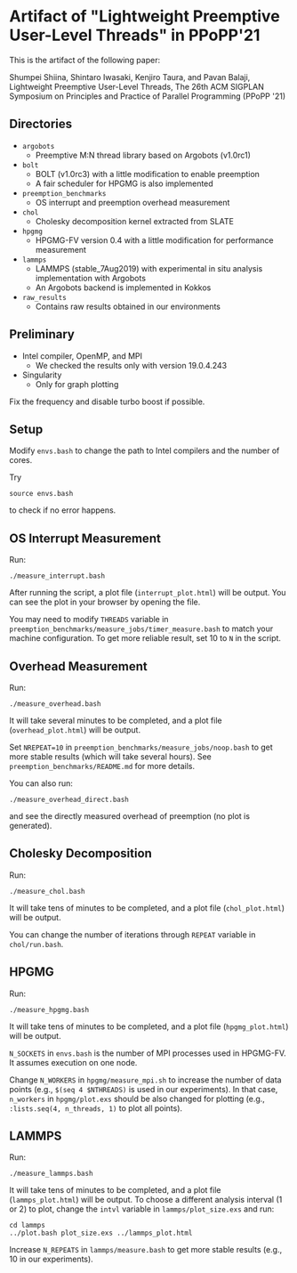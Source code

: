 # Artifact of "Lightweight Preemptive User-Level Threads" in PPoPP'21

This is the artifact of the following paper:

Shumpei Shiina, Shintaro Iwasaki, Kenjiro Taura, and Pavan Balaji, Lightweight Preemptive User-Level Threads, The 26th ACM SIGPLAN Symposium on Principles and Practice of Parallel Programming (PPoPP '21)

## Directories

- `argobots`
    - Preemptive M:N thread library based on Argobots (v1.0rc1)
- `bolt`
    - BOLT (v1.0rc3) with a little modification to enable preemption
    - A fair scheduler for HPGMG is also implemented
- `preemption_benchmarks`
    - OS interrupt and preemption overhead measurement
- `chol`
    - Cholesky decomposition kernel extracted from SLATE
- `hpgmg`
    - HPGMG-FV version 0.4 with a little modification for performance measurement
- `lammps`
    - LAMMPS (stable_7Aug2019) with experimental in situ analysis implementation with Argobots
    - An Argobots backend is implemented in Kokkos
- `raw_results`
    - Contains raw results obtained in our environments

## Preliminary

- Intel compiler, OpenMP, and MPI
    - We checked the results only with version 19.0.4.243
- Singularity
    - Only for graph plotting

Fix the frequency and disable turbo boost if possible.

## Setup

Modify `envs.bash` to change the path to Intel compilers and the number of cores.

Try
```
source envs.bash
```
to check if no error happens.

## OS Interrupt Measurement

Run:
```
./measure_interrupt.bash
```

After running the script, a plot file (`interrupt_plot.html`) will be output.
You can see the plot in your browser by opening the file.

You may need to modify `THREADS` variable in `preemption_benchmarks/measure_jobs/timer_measure.bash` to match your machine configuration.
To get more reliable result, set 10 to `N` in the script.

## Overhead Measurement

Run:
```
./measure_overhead.bash
```

It will take several minutes to be completed, and a plot file (`overhead_plot.html`) will be output.

Set `NREPEAT=10` in `preemption_benchmarks/measure_jobs/noop.bash` to get more stable results (which will take several hours).
See `preemption_benchmarks/README.md` for more details.

You can also run:
```
./measure_overhead_direct.bash
```
and see the directly measured overhead of preemption (no plot is generated).

## Cholesky Decomposition

Run:
```
./measure_chol.bash
```

It will take tens of minutes to be completed, and a plot file (`chol_plot.html`) will be output.

You can change the number of iterations through `REPEAT` variable in `chol/run.bash`.

## HPGMG

Run:
```
./measure_hpgmg.bash
```

It will take tens of minutes to be completed, and a plot file (`hpgmg_plot.html`) will be output.

`N_SOCKETS` in `envs.bash` is the number of MPI processes used in HPGMG-FV.
It assumes execution on one node.

Change `N_WORKERS` in `hpgmg/measure_mpi.sh` to increase the number of data points (e.g., `$(seq 4 $NTHREADS)` is used in our experiments).
In that case, `n_workers` in `hpgmg/plot.exs` should be also changed for plotting (e.g., `:lists.seq(4, n_threads, 1)` to plot all points).

## LAMMPS

Run:
```
./measure_lammps.bash
```

It will take tens of minutes to be completed, and a plot file (`lammps_plot.html`) will be output.
To choose a different analysis interval (1 or 2) to plot, change the `intvl` variable in `lammps/plot_size.exs` and run:

```
cd lammps
../plot.bash plot_size.exs ../lammps_plot.html
```

Increase `N_REPEATS` in `lammps/measure.bash` to get more stable results (e.g., 10 in our experiments).
